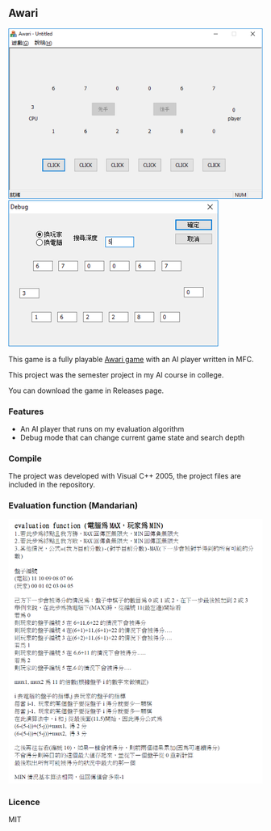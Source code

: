 ## Awari
![Awari](images/game.png?raw=true)
![Debug Mode](images/debug.png?raw=true)

This game is a fully playable [Awari game](http://web.cecs.pdx.edu/~bart/cs510games-summer2000/hw4/bart-awari-rules.html) with an AI player written in MFC.

This project was the semester project in my AI course in college.

You can download the game in Releases page.

### Features
- An AI player that runs on my evaluation algorithm
- Debug mode that can change current game state and search depth

### Compile
The project was developed with Visual C++ 2005, the project files are included in the repository.

### Evaluation function (Mandarian)
![Evaluation function](images/evaluation.png?raw=true)

### Licence
MIT